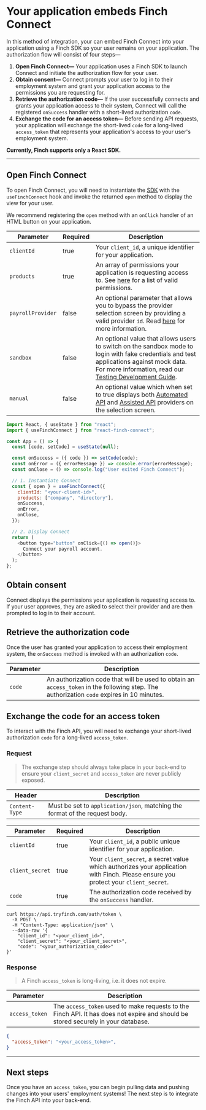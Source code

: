 # Your application embeds Finch Connect

In this method of integration, your can embed Finch Connect into your application using a Finch SDK so your user remains on your application. The authorization flow will consist of four steps—
1. **Open Finch Connect—** Your application uses a Finch SDK to launch Connect and initiate the authorization flow for your user.
2. **Obtain consent—** Connect prompts your user to log in to their employment system and grant your application access to the permissions you are requesting for. 
3. **Retrieve the authorization code—** If the user successfully connects and grants your application access to their system, Connect will call the registered `onSuccess` handler with a short-lived authorization `code`.
4. **Exchange the code for an access token—** Before sending API requests, your application will exchange the short-lived `code` for a long-lived `access_token` that represents your application's access to your user's employment system.

**Currently, Finch supports only a React SDK.**

---

## Open Finch Connect

To open Finch Connect, you will need to instantiate the [SDK](https://github.com/Finch-API/react-finch-connect) with the `useFinchConnect` hook and invoke the returned `open` method to display the view for your user.

We recommend registering the `open` method with an `onClick` handler of an HTML button on your application.

<!--
type: tab
title: Parameters
-->
Parameter | Required | Description
---------|----------|---------
 `clientId` | true | Your `client_id`, a unique identifier for your application.
 `products` | true | An array of permissions your application is requesting access to. See [here](../../Development-Guides/Permissions.md) for a list of valid permissions.
 `payrollProvider` | false | An optional parameter that allows you to bypass the provider selection screen by providing a valid provider `id`. Read [here](../../Development-Guides/Providers.md) for more information.
 `sandbox` | false | An optional value that allows users to switch on the sandbox mode to login with fake credentials and test applications against mock data. For more information, read our [Testing Development Guide](../../Development-Guides/Testing.md).
 `manual` | false | An optional value which when set to true displays both [Automated API](../Product-Guides/Automated-Connect-Flow.md) and [Assisted API](../Product-Guides/Assisted-Connect-Flow.md) providers on the selection screen.

<!--
type: tab
title: Example
-->
```javascript lineNumbers
import React, { useState } from "react";
import { useFinchConnect } from "react-finch-connect";

const App = () => {
  const [code, setCode] = useState(null);

  const onSuccess = ({ code }) => setCode(code);
  const onError = ({ errorMessage }) => console.error(errorMessage);
  const onClose = () => console.log("User exited Finch Connect");

  // 1. Instantiate Connect
  const { open } = useFinchConnect({
    clientId: "<your-client-id>",
    products: ["company", "directory"],
    onSuccess,
    onError,
    onClose,
  });

  // 2. Display Connect
  return (
    <button type="button" onClick={() => open()}>
      Connect your payroll account.
    </button>
  );
};
```
<!-- type: tab-end -->

## Obtain consent
Connect displays the permissions your application is requesting access to. If your user approves, they are asked to select their provider and are then prompted to log in to their account.

## Retrieve the authorization code
Once the user has granted your application to access their employment system, the `onSuccess` method is invoked with an authorization `code`.

Parameter | Description
---------|---------
 `code` | An authorization code that will be used to obtain an `access_token` in the following step. The authorization `code` expires in 10 minutes.


## Exchange the code for an access token
To interact with the Finch API, you will need to exchange your short-lived authorization `code` for a long-lived `access_token`. 


### Request

<!-- theme: danger -->
> The exchange step should always take place in your back-end to ensure your `client_secret` and `access_token` are never publicly exposed.

<!--
type: tab
title: Headers
-->
Header | Description
-------|--------------
`Content-Type` | Must be set to `application/json`, matching the format of the request body.

<!--
type: tab
title: Body
-->
Parameter | Required | Description
----------|----------|-------------
`clientId` | true | Your `client_id`, a public unique identifier for your application.
`client_secret` | true | Your `client_secret`, a secret value which authorizes your application with Finch. Please ensure you protect your `client_secret`.
`code` | true | The authorization code received by the `onSuccess` handler.


<!--
type: tab
title: Example
-->
```shell
curl https://api.tryfinch.com/auth/token \
  -X POST \
  -H "Content-Type: application/json" \
  --data-raw '{
    "client_id": "<your_client_id>",
    "client_secret": "<your_client_secret>",
    "code": "<your_authorization_code>"
}'
```
<!-- type: tab-end -->

### Response
<!-- theme: success -->
> A Finch `access_token` is long-living, i.e. it does not expire.

<!--
type: tab
title: Schema
-->
Parameter | Description
----------|-------------
`access_token` | The `access_token` used to make requests to the Finch API. It has does not expire and should be stored securely in your database.

<!--
type: tab
title: Example
-->
```json
{
  "access_token": "<your_access_token>",
}
```
<!-- type: tab-end -->

---

## Next steps
Once you have an `access_token`, you can begin pulling data and pushing changes into your users' employment systems! The next step is to integrate the Finch API into your back-end.




